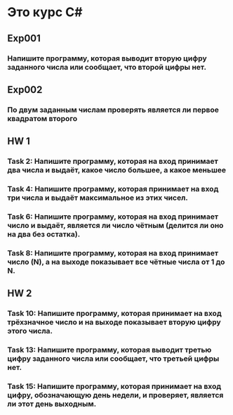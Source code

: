 # Это курс С#

## Exp001

### Напишите программу, которая выводит вторую цифру заданного числа или сообщает, что второй цифры нет.

## Exp002

### По двум заданным числам проверять является ли первое квадратом второго


## HW 1 

### Task 2: Напишите программу, которая на вход принимает два числа и выдаёт, какое число большее, а какое меньшее

### Task 4: Напишите программу, которая принимает на вход три числа и выдаёт максимальное из этих чисел.

### Task 6: Напишите программу, которая на вход принимает число и выдаёт, является ли число чётным (делится ли оно на два без остатка).

### Task 8: Напишите программу, которая на вход принимает число (N), а на выходе показывает все чётные числа от 1 до N.

## HW 2 

### Task 10: Напишите программу, которая принимает на вход трёхзначное число и на выходе показывает вторую цифру этого числа.

### Task 13: Напишите программу, которая выводит третью цифру заданного числа или сообщает, что третьей цифры нет.

### Task 15: Напишите программу, которая принимает на вход цифру, обозначающую день недели, и проверяет, является ли этот день выходным.
